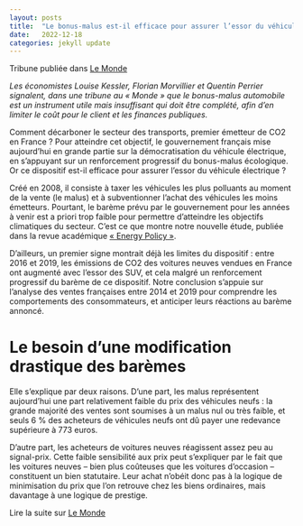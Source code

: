 ```yaml
---
layout: posts
title:  "Le bonus-malus est-il efficace pour assurer l’essor du véhicule électrique ? "
date:   2022-12-18
categories: jekyll update
---
```



Tribune publiée dans [Le Monde]( 
https://www.lemonde.fr/idees/article/2022/12/18/le-bonus-malus-est-il-efficace-pour-assurer-l-essor-du-vehicule-electrique_6154925_3232.html)


*Les économistes Louise Kessler, Florian Morvillier et Quentin Perrier signalent, dans une tribune au « Monde » que le bonus-malus automobile est un instrument utile mais insuffisant qui doit être complété, afin d’en limiter le coût pour le client et les finances publiques.*


Comment décarboner le secteur des transports, premier émetteur de CO2 en France ? Pour atteindre cet objectif, le gouvernement français mise aujourd’hui en grande partie sur la démocratisation du véhicule électrique, en s’appuyant sur un renforcement progressif du bonus-malus écologique. Or ce dispositif est-il efficace pour assurer l’essor du véhicule électrique ?

Créé en 2008, il consiste à taxer les véhicules les plus polluants au moment de la vente (le malus) et à subventionner l’achat des véhicules les moins émetteurs. Pourtant, le barème prévu par le gouvernement pour les années à venir est a priori trop faible pour permettre d’atteindre les objectifs climatiques du secteur. C’est ce que montre notre nouvelle étude, publiée dans la revue académique <a href="https://www.sciencedirect.com/science/article/abs/pii/S0301421522005547">« Energy Policy »</a>.

D’ailleurs, un premier signe montrait déjà les limites du dispositif : entre 2016 et 2019, les émissions de CO2 des voitures neuves vendues en France ont augmenté avec l’essor des SUV, et cela malgré un renforcement progressif du barème de ce dispositif. Notre conclusion s’appuie sur l’analyse des ventes françaises entre 2014 et 2019 pour comprendre les comportements des consommateurs, et anticiper leurs réactions au barème annoncé.

# Le besoin d’une modification drastique des barèmes

Elle s’explique par deux raisons. D’une part, les malus représentent aujourd’hui une part relativement faible du prix des véhicules neufs : la grande majorité des ventes sont soumises à un malus nul ou très faible, et seuls 6 % des acheteurs de véhicules neufs ont dû payer une redevance supérieure à 773 euros.

D’autre part, les acheteurs de voitures neuves réagissent assez peu au signal-prix. Cette faible sensibilité aux prix peut s’expliquer par le fait que les voitures neuves – bien plus coûteuses que les voitures d’occasion – constituent un bien statutaire. Leur achat n’obéit donc pas à la logique de minimisation du prix que l’on retrouve chez les biens ordinaires, mais davantage à une logique de prestige.

Lire la suite sur [Le Monde](https://www.lemonde.fr/idees/article/2022/12/18/le-bonus-malus-est-il-efficace-pour-assurer-l-essor-du-vehicule-electrique_6154925_3232.html)
